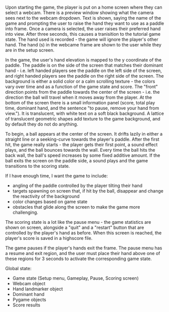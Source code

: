 Upon starting the game, the player is put on a home screen where they can select a webcam. There is a preview window showing what the camera sees next to the webcam dropdown. Text is shown, saying the name of the game and prompting the user to raise the hand they want to use as a paddle into frame. Once a camera is selected, the user raises their preferred hand into view. After three seconds, this causes a tranisition to the tutorial game state. The hand used is recorded - the game will ignore the player's other hand. The hand (s) in the webcame frame are shown to the user while they are in the setup screen.

In the game, the user's hand elevation is mapped to the y coordinate of the paddle. The paddle is on the side of the screen that matches their dominant hand - i.e. left handed players see the paddle on the left side of the screen, and right handed players see the paddle on the right side of the screen. The background is either a solid color or a calm scrolling texture - the colors vary over time and as a function of the game state and score. The "front" direction points from the paddle towards the center of the screen - i.e. the direction the ball will travel when it moves away from the player. At the bottom of the screen there is a small information panel (score, total play time, dominant hand, and the sentence "to pause, remove your hand from view."). It is translucent, with white text on a soft black background. A lattice of translucent geometric shapes add texture to the game background, and by default they do not do anything.

To begin, a ball appears at the center of the screen. It drifts lazily in either a straight line or a seeking-curve towards the player's paddle. After the first hit, the game really starts - the player gets their first point, a sound effect plays, and the ball bounces towards the wall. Every time the ball hits the back wall, the ball's speed increases by some fixed additive amount. If the ball exits the screen on the paddle side, a sound plays and the game transitions to the scoring state.

If I have enough time, I want the game to include:
- angling of the paddle controlled by the player tilting their hand
- targets spawning on screen that, if hit by the ball, disappear and change the reactivity of the background
- color changes based on game state
- obstacles that glide along the screen to make the game more challenging.

The scoring state is a lot like the pause menu - the game statistics are shown on screen, alongside a "quit" and a "restart" button that are controlled by the player's hand as before. When this screen is reached, the player's score is saved in a highscore file.

The game pauses if the player's hands exit the frame. The pause menu has a resume and exit region, and the user must place their hand above one of these regions for 3 seconds to activate the corresponding game state.

Global state:
- Game state (Setup menu, Gameplay, Pause, Scoring screen)
- Webcam object
- Hand landmarker object
- Dominant hand
- Pygame objects
- Score results